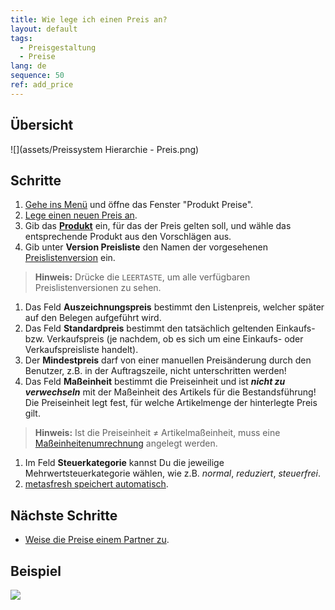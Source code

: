 ```yaml
---
title: Wie lege ich einen Preis an?
layout: default
tags:
  - Preisgestaltung
  - Preise
lang: de
sequence: 50
ref: add_price
---
```


## Übersicht
![](assets/Preissystem Hierarchie - Preis.png)

## Schritte
1. [Gehe ins Menü](Menu) und öffne das Fenster "Produkt Preise".
1. [Lege einen neuen Preis an](Neuer_Datensatz_Fenster_Webui).
1. Gib das **[Produkt](NeuesProdukt)** ein, für das der Preis gelten soll, und wähle das entsprechende Produkt aus den Vorschlägen aus.
1. Gib unter **Version Preisliste** den Namen der vorgesehenen [Preislistenversion](Preislistenversion_anlegen) ein.
 >**Hinweis:** Drücke die `LEERTASTE`, um alle verfügbaren Preislistenversionen zu sehen.

1. Das Feld **Auszeichnungspreis** bestimmt den Listenpreis, welcher später auf den Belegen aufgeführt wird.
1. Das Feld **Standardpreis** bestimmt den tatsächlich geltenden Einkaufs- bzw. Verkaufspreis (je nachdem, ob es sich um eine Einkaufs- oder Verkaufspreisliste handelt).
1. Der **Mindestpreis** darf von einer manuellen Preisänderung durch den Benutzer, z.B. in der Auftragszeile, nicht unterschritten werden!
1. Das Feld **Maßeinheit** bestimmt die Preiseinheit und ist ***nicht zu verwechseln*** mit der Maßeinheit des Artikels für die Bestandsführung! Die Preiseinheit legt fest, für welche Artikelmenge der hinterlegte Preis gilt.
 >**Hinweis:** Ist die Preiseinheit ≠ Artikelmaßeinheit, muss eine [Maßeinheitenumrechnung](Masseinheiten_umrechnen) angelegt werden.

1. Im Feld **Steuerkategorie** kannst Du die jeweilige Mehrwertsteuerkategorie wählen, wie z.B. *normal*, *reduziert*, *steuerfrei*.
1. [metasfresh speichert automatisch](Speicheranzeige).

## Nächste Schritte
- [Weise die Preise einem Partner zu](Zuweisung_Preise_Partner).

## Beispiel
![](assets/Preis_anlegen.gif)
